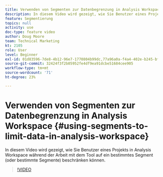 ```yaml
---
title: Verwenden von Segmenten zur Datenbegrenzung in Analysis Workspace
description: In diesem Video wird gezeigt, wie Sie Benutzer eines Projekts in Analysis Workspace während der Arbeit mit dem Tool auf ein bestimmtes Segment (oder bestimmte Segmente) beschränken können.
feature: Segmentierung
topics: null
activity: use
doc-type: feature video
author: Doug Moore
team: Technical Marketing
kt: 2105
role: User
level: Beginner
exl-id: 01d83596-7de8-4b12-96e7-1770804b99dc,77a96a0a-f4a4-402e-b245-bfb83622a7e7,77a96a0a-f4a4-402e-b245-bfb83622a7e7,01d83596-7de8-4b12-96e7-1770804b99dc
source-git-commit: 32424f3f2b05952fe4df9ea91dcbe51684cee905
workflow-type: tm+mt
source-wordcount: '71'
ht-degree: 23%

---
```


# Verwenden von Segmenten zur Datenbegrenzung in Analysis Workspace {#using-segments-to-limit-data-in-analysis-workspace}

In diesem Video wird gezeigt, wie Sie Benutzer eines Projekts in Analysis Workspace während der Arbeit mit dem Tool auf ein bestimmtes Segment (oder bestimmte Segmente) beschränken können.

>[!VIDEO](https://video.tv.adobe.com/v/24038/?quality=12)
